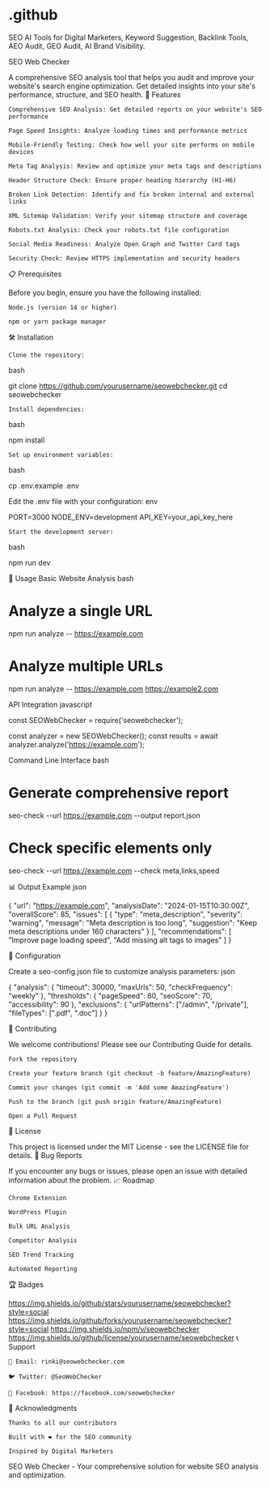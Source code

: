 # .github
SEO AI Tools for Digital Marketers, Keyword Suggestion, Backlink Tools, AEO Audit, GEO Audit, AI Brand Visibility.

SEO Web Checker

A comprehensive SEO analysis tool that helps you audit and improve your website's search engine optimization. Get detailed insights into your site's performance, structure, and SEO health.
🚀 Features

    Comprehensive SEO Analysis: Get detailed reports on your website's SEO performance

    Page Speed Insights: Analyze loading times and performance metrics

    Mobile-Friendly Testing: Check how well your site performs on mobile devices

    Meta Tag Analysis: Review and optimize your meta tags and descriptions

    Header Structure Check: Ensure proper heading hierarchy (H1-H6)

    Broken Link Detection: Identify and fix broken internal and external links

    XML Sitemap Validation: Verify your sitemap structure and coverage

    Robots.txt Analysis: Check your robots.txt file configuration

    Social Media Readiness: Analyze Open Graph and Twitter Card tags

    Security Check: Review HTTPS implementation and security headers

📋 Prerequisites

Before you begin, ensure you have the following installed:

    Node.js (version 14 or higher)

    npm or yarn package manager

🛠️ Installation

    Clone the repository:

bash

git clone https://github.com/yourusername/seowebchecker.git
cd seowebchecker

    Install dependencies:

bash

npm install

    Set up environment variables:

bash

cp .env.example .env

Edit the .env file with your configuration:
env

PORT=3000
NODE_ENV=development
API_KEY=your_api_key_here

    Start the development server:

bash

npm run dev

🎯 Usage
Basic Website Analysis
bash

# Analyze a single URL
npm run analyze -- https://example.com

# Analyze multiple URLs
npm run analyze -- https://example.com https://example2.com

API Integration
javascript

const SEOWebChecker = require('seowebchecker');

const analyzer = new SEOWebChecker();
const results = await analyzer.analyze('https://example.com');

Command Line Interface
bash

# Generate comprehensive report
seo-check --url https://example.com --output report.json

# Check specific elements only
seo-check --url https://example.com --check meta,links,speed

📊 Output Example
json

{
  "url": "https://example.com",
  "analysisDate": "2024-01-15T10:30:00Z",
  "overallScore": 85,
  "issues": [
    {
      "type": "meta_description",
      "severity": "warning",
      "message": "Meta description is too long",
      "suggestion": "Keep meta descriptions under 160 characters"
    }
  ],
  "recommendations": [
    "Improve page loading speed",
    "Add missing alt tags to images"
  ]
}

🔧 Configuration

Create a seo-config.json file to customize analysis parameters:
json

{
  "analysis": {
    "timeout": 30000,
    "maxUrls": 50,
    "checkFrequency": "weekly"
  },
  "thresholds": {
    "pageSpeed": 80,
    "seoScore": 70,
    "accessibility": 90
  },
  "exclusions": {
    "urlPatterns": ["/admin", "/private"],
    "fileTypes": [".pdf", ".doc"]
  }
}

🤝 Contributing

We welcome contributions! Please see our Contributing Guide for details.

    Fork the repository

    Create your feature branch (git checkout -b feature/AmazingFeature)

    Commit your changes (git commit -m 'Add some AmazingFeature')

    Push to the branch (git push origin feature/AmazingFeature)

    Open a Pull Request

📝 License

This project is licensed under the MIT License - see the LICENSE file for details.
🐛 Bug Reports

If you encounter any bugs or issues, please open an issue with detailed information about the problem.
📈 Roadmap

    Chrome Extension

    WordPress Plugin

    Bulk URL Analysis

    Competitor Analysis

    SEO Trend Tracking

    Automated Reporting

🏆 Badges

https://img.shields.io/github/stars/yourusername/seowebchecker?style=social
https://img.shields.io/github/forks/yourusername/seowebchecker?style=social
https://img.shields.io/npm/v/seowebchecker
https://img.shields.io/github/license/yourusername/seowebchecker
📞 Support

    📧 Email: rinki@seowebchecker.com

    🐦 Twitter: @SeoWebChecker

    💬 Facebook: https://facebook.com/seowebchecker

🙏 Acknowledgments

    Thanks to all our contributors

    Built with ❤️ for the SEO community

    Inspired by Digital Marketers 

SEO Web Checker - Your comprehensive solution for website SEO analysis and optimization.
